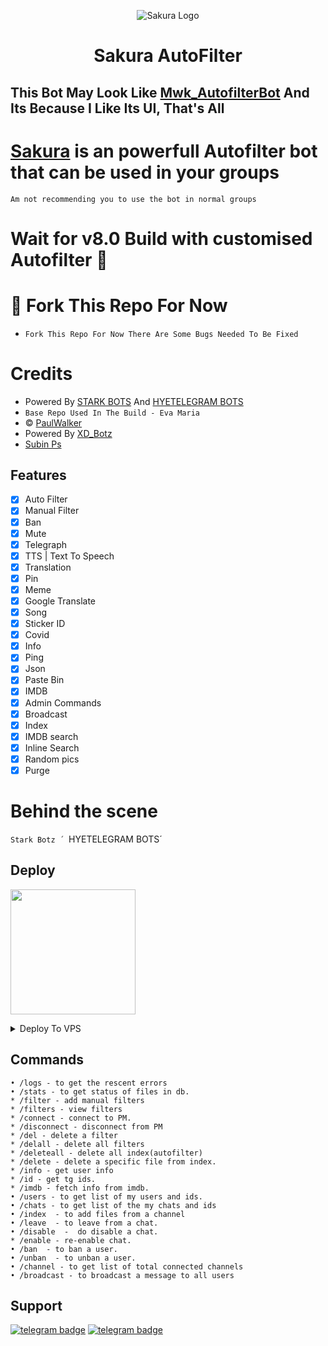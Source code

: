 <p align="center">
  <img src="sakura/logo.jpg" alt="Sakura Logo">
</p>
<h1 align="center">
  <b>Sakura AutoFilter</b>
</h1>

## This Bot May Look Like [Mwk_AutofilterBot](https://t.me/Mwk_Autofilterbot) And Its Because I Like Its UI, That's All</b>

# [Sakura](https://t.me/SakuraFilterBot) is an powerfull Autofilter bot that can be used in your groups 
`Am not recommending you to use the bot in normal groups`

# Wait for v8.0 Build with customised Autofilter 🥺

# 🤧 Fork This Repo For Now
* `Fork This Repo For Now There Are Some Bugs Needed To Be Fixed`

# Credits
*   Powered By [STARK BOTS](https://t.me/Starkbotz) And  [HYETELEGRAM BOTS](https://t.me/HyetelegramBots)
* `Base Repo Used In The Build - Eva Maria`
* © [PaulWalker](https://telegram.dog/PaulWalker_TG)
* Powered By [XD_Botz](https://telegram.dog/xd_botz)
* [Subin Ps](https://telegram.dog/subin_works)

## Features
- [x] Auto Filter
- [x] Manual Filter
- [x] Ban
- [x] Mute
- [x] Telegraph
- [x] TTS | Text To Speech
- [x] Translation 
- [x] Pin 
- [x] Meme
- [x] Google Translate
- [x] Song
- [x] Sticker ID
- [x] Covid
- [x] Info
- [x] Ping
- [x] Json
- [x] Paste Bin
- [x] IMDB
- [x] Admin Commands
- [x] Broadcast
- [x] Index
- [x] IMDB search
- [x] Inline Search
- [x] Random pics
- [x] Purge

# Behind the scene 
`Stark Botz ´
`HYETELEGRAM BOTS´
## Deploy
<p><a href="https://heroku.com/deploy?template=https://github.com/Iamgoingtomake/Ultron-Bot"> <img src="https://img.shields.io/badge/Deploy%20To%20Heroku-blueviolet?style=for-the-badge&logo=heroku" width="200""/></a></p>

<details><summary>Deploy To VPS</summary>
<p>
<pre>
git clone https://github.com/SaminSumesh/TeamSakura
# Install Packages
# pip3 install -r requirements.txt
Edit `info.py` with variables as given below then run bot
python3 bot.py
</pre>
</p>
</details>

## Commands
```
• /logs - to get the rescent errors
• /stats - to get status of files in db.
* /filter - add manual filters
* /filters - view filters
* /connect - connect to PM.
* /disconnect - disconnect from PM
* /del - delete a filter
* /delall - delete all filters
* /deleteall - delete all index(autofilter)
* /delete - delete a specific file from index.
* /info - get user info
* /id - get tg ids.
* /imdb - fetch info from imdb.
• /users - to get list of my users and ids.
• /chats - to get list of the my chats and ids 
• /index  - to add files from a channel
• /leave  - to leave from a chat.
• /disable  -  do disable a chat.
* /enable - re-enable chat.
• /ban  - to ban a user.
• /unban  - to unban a user.
• /channel - to get list of total connected channels
• /broadcast - to broadcast a message to all users
```
## Support
[![telegram badge](https://img.shields.io/badge/Telegram-Group-30302f?style=flat&logo=telegram)](https://telegram.dog/Sakurabotsupport)
[![telegram badge](https://img.shields.io/badge/Telegram-Channel-30302f?style=flat&logo=telegram)](https://telegram.dog/SakurabotUpdates)
